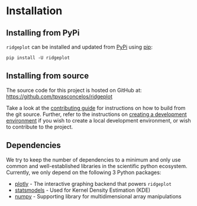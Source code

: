 # Installation

## Installing from PyPi

`ridgeplot` can be installed and updated from [PyPi](https://pypi.org/project/ridgeplot/) using [pip](https://pip.pypa.io/en/stable/quickstart/):

```shell
pip install -U ridgeplot
```

## Installing from source

The source code for this project is hosted on GitHub at: <https://github.com/tpvasconcelos/ridgeplot>

Take a look at the [contributing guide](/development/contributing) for instructions on how to build from the git source. Further, refer to the instructions on [creating a development environment](Development-environment) if you wish to create a local development environment, or wish to contribute to the project.

## Dependencies

We try to keep the number of dependencies to a minimum and only use common and well-established libraries in the scientific python ecosystem. Currently, we only depend on the following 3 Python packages:

- [plotly](https://plotly.com/) - The interactive graphing backend that powers `ridgeplot`
- [statsmodels](https://www.statsmodels.org/) - Used for Kernel Density Estimation (KDE)
- [numpy](https://numpy.org/) - Supporting library for multidimensional array manipulations
